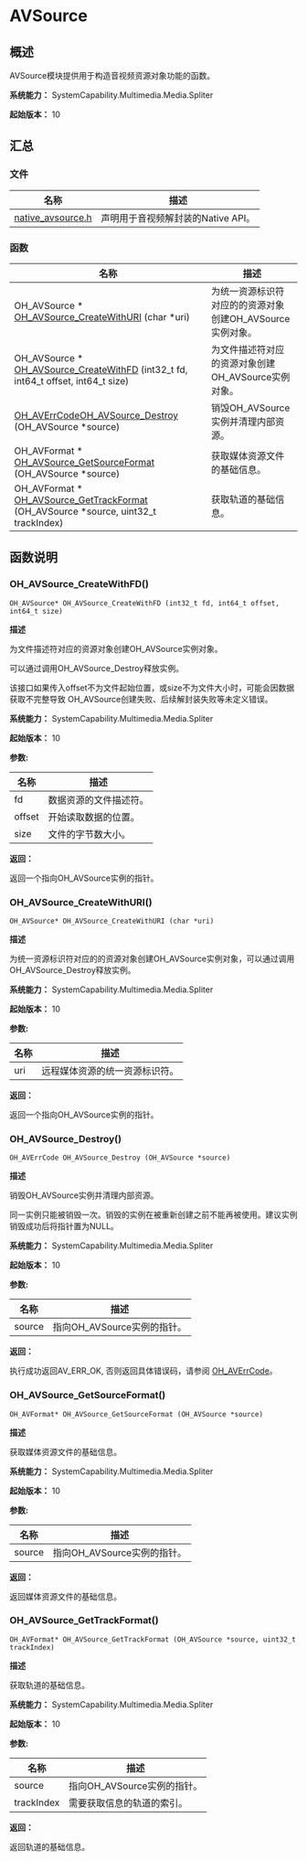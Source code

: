 # AVSource


## 概述

AVSource模块提供用于构造音视频资源对象功能的函数。

**系统能力：** SystemCapability.Multimedia.Media.Spliter

**起始版本：** 10


## 汇总


### 文件

| 名称 | 描述 | 
| -------- | -------- |
| [native_avsource.h](native__avsource_8h.md) | 声明用于音视频解封装的Native API。 | 


### 函数

| 名称 | 描述 | 
| -------- | -------- |
| OH_AVSource \* [OH_AVSource_CreateWithURI](#oh_avsource_createwithuri) (char \*uri) | 为统一资源标识符对应的的资源对象创建OH_AVSource实例对象。 | 
| OH_AVSource \* [OH_AVSource_CreateWithFD](#oh_avsource_createwithfd) (int32_t fd, int64_t offset, int64_t size) | 为文件描述符对应的资源对象创建OH_AVSource实例对象。 | 
| [OH_AVErrCode](_core.md#oh_averrcode)[OH_AVSource_Destroy](#oh_avsource_destroy) (OH_AVSource \*source) | 销毁OH_AVSource实例并清理内部资源。 | 
| OH_AVFormat \* [OH_AVSource_GetSourceFormat](#oh_avsource_getsourceformat) (OH_AVSource \*source) | 获取媒体资源文件的基础信息。 | 
| OH_AVFormat \* [OH_AVSource_GetTrackFormat](#oh_avsource_gettrackformat) (OH_AVSource \*source, uint32_t trackIndex) | 获取轨道的基础信息。 | 


## 函数说明


### OH_AVSource_CreateWithFD()

```
OH_AVSource* OH_AVSource_CreateWithFD (int32_t fd, int64_t offset, int64_t size)
```

**描述**

为文件描述符对应的资源对象创建OH_AVSource实例对象。

可以通过调用OH_AVSource_Destroy释放实例。

该接口如果传入offset不为文件起始位置，或size不为文件大小时，可能会因数据获取不完整导致 OH_AVSource创建失败、后续解封装失败等未定义错误。

**系统能力：** SystemCapability.Multimedia.Media.Spliter

**起始版本：** 10

**参数:**

| 名称 | 描述 | 
| -------- | -------- |
| fd | 数据资源的文件描述符。 | 
| offset | 开始读取数据的位置。 | 
| size | 文件的字节数大小。 | 

**返回：**

返回一个指向OH_AVSource实例的指针。


### OH_AVSource_CreateWithURI()

```
OH_AVSource* OH_AVSource_CreateWithURI (char *uri)
```

**描述**

为统一资源标识符对应的的资源对象创建OH_AVSource实例对象，可以通过调用OH_AVSource_Destroy释放实例。

**系统能力：** SystemCapability.Multimedia.Media.Spliter

**起始版本：** 10

**参数:**

| 名称 | 描述 | 
| -------- | -------- |
| uri | 远程媒体资源的统一资源标识符。 | 

**返回：**

返回一个指向OH_AVSource实例的指针。


### OH_AVSource_Destroy()

```
OH_AVErrCode OH_AVSource_Destroy (OH_AVSource *source)
```

**描述**

销毁OH_AVSource实例并清理内部资源。

同一实例只能被销毁一次。销毁的实例在被重新创建之前不能再被使用。建议实例销毁成功后将指针置为NULL。

**系统能力：** SystemCapability.Multimedia.Media.Spliter

**起始版本：** 10

**参数:**

| 名称 | 描述 | 
| -------- | -------- |
| source | 指向OH_AVSource实例的指针。 | 

**返回：**

执行成功返回AV_ERR_OK, 否则返回具体错误码，请参阅 [OH_AVErrCode](_core.md#oh_averrcode)。


### OH_AVSource_GetSourceFormat()

```
OH_AVFormat* OH_AVSource_GetSourceFormat (OH_AVSource *source)
```

**描述**

获取媒体资源文件的基础信息。

**系统能力：** SystemCapability.Multimedia.Media.Spliter

**起始版本：** 10

**参数:**

| 名称 | 描述 | 
| -------- | -------- |
| source | 指向OH_AVSource实例的指针。 | 

**返回：**

返回媒体资源文件的基础信息。


### OH_AVSource_GetTrackFormat()

```
OH_AVFormat* OH_AVSource_GetTrackFormat (OH_AVSource *source, uint32_t trackIndex)
```

**描述**

获取轨道的基础信息。

**系统能力：** SystemCapability.Multimedia.Media.Spliter

**起始版本：** 10

**参数:**

| 名称 | 描述 | 
| -------- | -------- |
| source | 指向OH_AVSource实例的指针。 | 
| trackIndex | 需要获取信息的轨道的索引。 | 

**返回：**

返回轨道的基础信息。
